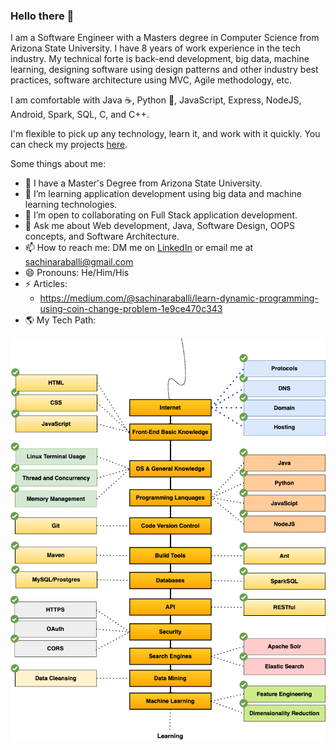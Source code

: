 ### Hello there 👋

I am a Software Engineer with a Masters degree in Computer Science from Arizona State University. I have 8 years of work experience in the tech industry. My technical forte is back-end development, big data, machine learning, designing software using design patterns and other industry best practices, software architecture using MVC, Agile methodology, etc.

I am comfortable with Java ☕, Python 🐍, JavaScript, Express, NodeJS, Android, Spark, SQL, C, and C++. 


I'm flexible to pick up any technology, learn it, and work with it quickly. You can check my projects [here](https://github.com/sachinaraballi?tab=repositories).

Some things about me:

- 🔭 I have a Master's Degree from Arizona State University.
- 🌱 I’m learning application development using big data and machine learning technologies.
- 👯 I’m open to collaborating on Full Stack application development.
- 💬 Ask me about Web development, Java, Software Design, OOPS concepts, and Software Architecture.
- 📫 How to reach me: DM me on [LinkedIn](https://www.linkedin.com/in/sachinaraballi/) or email me at [sachinaraballi@gmail.com](mailto:sachinaraballi@gmail.com)
- 😄 Pronouns: He/Him/His
- ⚡ Articles: 
   - https://medium.com/@sachinaraballi/learn-dynamic-programming-using-coin-change-problem-1e9ce470c343
- 🌎 My Tech Path:

![](backend_career.png)
